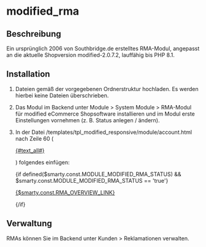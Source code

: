 # modified_rma

## Beschreibung

Ein ursprünglich 2006 von Southbridge.de erstelltes RMA-Modul, angepasst an die aktuelle Shopversion modified-2.0.7.2, lauffähig bis PHP 8.1.

## Installation

1. Dateien gemäß der vorgegebenen Ordnerstruktur hochladen. Es werden hierbei keine Dateien überschrieben.

2. Das Modul im Backend unter Module > System Module > RMA-Modul für modified eCommerce Shopsoftware installieren und im Modul erste Einstellungen vornehmen (z. B. Status anlegen / ändern).

3. In der Datei /templates/tpl_modified_responsive/module/account.html nach Zeile 60 (<p><a href="{$LINK_ALL}">{#text_all#}</a></p>) folgendes einfügen:
  
    {if defined($smarty.const.MODULE_MODIFIED_RMA_STATUS) && $smarty.const.MODULE_MODIFIED_RMA_STATUS == 'true'}
      <p><a href="{$smarty.const.FILENAME_RMA_OVERVIEW|xtc_href_link}">{$smarty.const.RMA_OVERVIEW_LINK}</a></p>
    {/if}

## Verwaltung

RMAs können Sie im Backend unter Kunden > Reklamationen verwalten.
